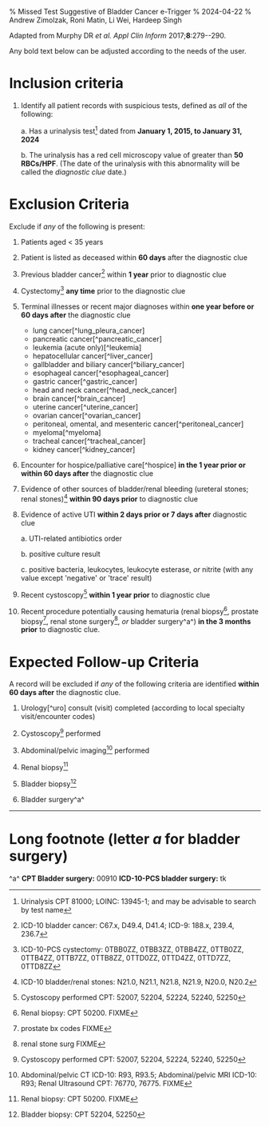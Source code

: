 % Missed Test Suggestive of Bladder Cancer e-Trigger
% 2024-04-22
% Andrew Zimolzak, Roni Matin, Li Wei, Hardeep Singh

Adapted from Murphy DR *et al. Appl Clin Inform* 2017;**8**:279--290.

Any bold text below can be adjusted according to the needs of the
user.




# Inclusion criteria

1. Identify all patient records with suspicious tests, defined as
*all* of the following:

    a. Has a urinalysis test[^1] dated from **January 1, 2015, to
    January 31, 2024**

    b. The urinalysis has a red cell microscopy value of greater than
    **50 RBCs/HPF**. (The date of the urinalysis with this abnormality
    will be called the *diagnostic clue* date.)




# Exclusion Criteria

Exclude if *any* of the following is present:

1. Patients aged < 35 years

2. Patient is listed as deceased within **60 days** after the
diagnostic clue

3. Previous bladder cancer[^2] within **1 year** prior to diagnostic
clue

4.  Cystectomy[^4] **any time** prior to the diagnostic clue

5.  Terminal illnesses or recent major diagnoses within **one year
    before or 60 days after** the diagnostic clue

    - lung cancer[^lung_pleura_cancer]
    - pancreatic cancer[^pancreatic_cancer]
    - leukemia (acute only)[^leukemia]
    - hepatocellular cancer[^liver_cancer]
    - gallbladder and biliary cancer[^biliary_cancer]
    - esophageal cancer[^esophageal_cancer]
    - gastric cancer[^gastric_cancer]
    - head and neck cancer[^head_neck_cancer]
    - brain cancer[^brain_cancer]
    - uterine cancer[^uterine_cancer]
    - ovarian cancer[^ovarian_cancer]
    - peritoneal, omental, and mesenteric cancer[^peritoneal_cancer]
    - myeloma[^myeloma]
    - tracheal cancer[^tracheal_cancer]
    - kidney cancer[^kidney_cancer]

6.  Encounter for hospice/palliative
    care[^hospice] **in the 1 year prior or within 60 days after** the
    diagnostic clue

7.  Evidence of other sources of bladder/renal
    bleeding (ureteral stones; renal stones)[^stone] **within 90 days
    prior** to diagnostic clue

8.  Evidence of active UTI **within 2 days prior or 7 days
    after** diagnostic clue

    a. UTI-related antibiotics order

    b. positive culture result
    
    c. positive bacteria, leukocytes, leukocyte esterase, *or* nitrite
    (with any value except 'negative' or 'trace' result)

9.  Recent cystoscopy[^cysto] **within 1 year
    prior** to diagnostic clue








10. Recent procedure potentially causing hematuria (renal
    biopsy[^rbx], prostate biopsy[^pbx], renal stone surgery[^rss],
    *or* bladder surgery^a^) **in the 3 months prior** to diagnostic
    clue.

# Expected Follow-up Criteria

A record will be excluded if *any* of the following criteria are
identified **within 60 days after** the diagnostic clue.

1. Urology[^uro] consult (visit) completed (according to local
specialty visit/encounter codes)

2.  Cystoscopy[^cysto] performed

3.  Abdominal/pelvic imaging[^img] performed

4.  Renal biopsy[^rbx]

5.  Bladder biopsy[^bbx]

6.  Bladder surgery^a^




[^1]: Urinalysis CPT 81000; LOINC: 13945-1; and may be advisable to
search by test name

[^2]: ICD-10 bladder cancer: C67.x, D49.4, D41.4; ICD-9: 188.x, 239.4, 236.7

[^4]: ICD-10-PCS cystectomy: 0TBB0ZZ, 0TBB3ZZ, 0TBB4ZZ,
0TTB0ZZ, 0TTB4ZZ, 0TTB7ZZ,
0TTB8ZZ, 0TTD0ZZ, 0TTD4ZZ,
0TTD7ZZ, 0TTD8ZZ

[^stone]: ICD-10 bladder/renal stones: N21.0,
N21.1,
N21.8,
N21.9,
N20.0, N20.2

[^cysto]: Cystoscopy performed CPT: 52007, 52204, 52224, 52240, 52250




[^rbx]: Renal biopsy: CPT 50200. FIXME

[^pbx]: prostate bx codes FIXME

[^rss]: renal stone surg FIXME

[^36]: Recent procedure causing hematuria CPT: 81000; ICD-9 599.7; Renal
biopsy CPT 50200, 50205, 50576; Prostate biopsy CPT: 55700; Renal
stone surgery CPT: 50590; Stent replacement CPT: 44402, 45327, 45337,
45347, 45389; Bladder surgery CPT: 50961

[^img]: Abdominal/pelvic CT ICD-10: R93, R93.5; Abdominal/pelvic MRI
ICD-10: R93; Renal Ultrasound CPT: 76770, 76775. FIXME

[^bbx]: Bladder biopsy: CPT 52204, 52250




----




# Long footnote (letter *a* for bladder surgery)

^a^ **CPT Bladder surgery:** 00910
 **ICD-10-PCS bladder surgery:** tk

